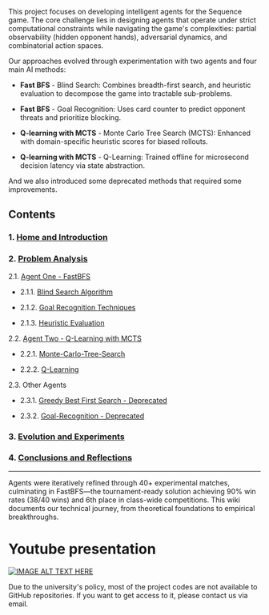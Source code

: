 This project focuses on developing intelligent agents for the Sequence game. The core challenge lies in designing agents that operate under strict computational constraints while navigating the game's complexities: partial observability (hidden opponent hands), adversarial dynamics, and combinatorial action spaces.

Our approaches evolved through experimentation with two agents and four main AI methods:

- **Fast BFS** - Blind Search: Combines breadth-first search, and heuristic evaluation to decompose the game into tractable sub-problems.

- **Fast BFS** - Goal Recognition: Uses card counter to predict opponent threats and prioritize blocking.

- **Q-learning with MCTS** - Monte Carlo Tree Search (MCTS): Enhanced with domain-specific heuristic scores for biased rollouts.

- **Q-learning with MCTS** - Q-Learning: Trained offline for microsecond decision latency via state abstraction.

And we also introduced some deprecated methods that required some improvements. 

## Contents

### 1. [Home and Introduction](README.md)
### 2. [Problem Analysis](wiki/Problem-Analysis.md)

2.1. [Agent One - FastBFS](wiki/AI-Agent-1.md)

- 2.1.1. [Blind Search Algorithm](wiki/AI-Method-1.md)

- 2.1.2. [Goal Recognition Techniques](wiki/AI-Method-2.md)

- 2.1.3. [Heuristic Evaluation](wiki/Heuristic-Evaluation.md)

2.2. [Agent Two - Q-Learning with MCTS](wiki/AI-Agent-2.md)

- 2.2.1. [Monte-Carlo-Tree-Search](wiki/AI-Method-3.md)

- 2.2.2. [Q-Learning](wiki/AI-Method-4.md)

2.3. Other Agents

- 2.3.1. [Greedy Best First Search - Deprecated ](wiki/AI-Method-5.md)

- 2.3.2. [Goal-Recognition - Deprecated ](wiki/AI-Method-6.md)

### 3. [Evolution and Experiments](wiki/Evolution.md)
### 4. [Conclusions and Reflections](wiki/Conclusions-and-Reflections.md)

---


Agents were iteratively refined through 40+ experimental matches, culminating in FastBFS—the tournament-ready solution achieving 90% win rates (38/40 wins) and 6th place in class-wide competitions. This wiki documents our technical journey, from theoretical foundations to empirical breakthroughs.

# Youtube presentation

[![IMAGE ALT TEXT HERE](http://img.youtube.com/vi/KiHUfiMOrxY/0.jpg)](https://www.youtube.com/watch?v=KiHUfiMOrxY)

Due to the university's policy, most of the project codes are not available to GitHub repositories. If you want to get access to it, please contact us via email.